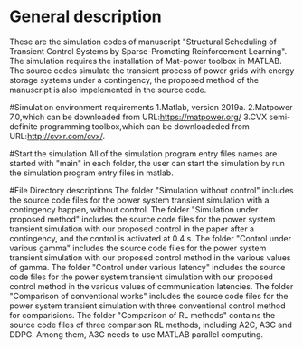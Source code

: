 # General description
These are the simulation codes of manuscript "Structural Scheduling of Transient Control Systems by Sparse-Promoting Reinforcement Learning". The simulation requires the installation of Mat-power toolbox in MATLAB.
The source codes simulate the transient process of power grids with energy storage systems under a contingency, the proposed method of the manuscript is also impelemented in the source code.

#Simulation environment requirements
1.Matlab, version 2019a.
2.Matpower 7.0,which can be downloaded from URL:https://matpower.org/
3.CVX semi-definite programming toolbox,which can be downloadeded from URL:http://cvxr.com/cvx/.

#Start the simulation
All of the simulation program entry files names are started with "main" in each folder, the user can start the simulation by run the simulation program entry files in matlab.


#File Directory descriptions
The folder "Simulation without control" includes the source code files for the power system transient simulation with a contingency happen, without control.
The folder "Simulation under proposed method" includes the source code files for the power system transient simulation with our proposed control in the paper after a contingency, and the control is activated at 0.4 s.
The folder "Control under various gamma" includes the source code files for the power system transient simulation with our proposed control method in the various values of gamma.
The folder "Control under various latency" includes  the source code files for the power system transient simulation with our proposed control method in the various values of communication latencies.
The folder "Comparison of conventional works" includes the source code files for the power system transient simulation with three conventional control method for comparisions.
The folder "Comparison of RL methods" contains the source code files of three comparison RL methods, including A2C, A3C and DDPG. Among them, A3C needs to use MATLAB parallel computing.
